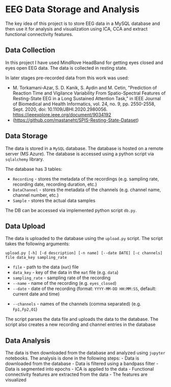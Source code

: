 # EEG Data Storage and Analysis

The key idea of this project is to store EEG data in a MySQL database and then use it for analysis and visualization using ICA, CCA and extract functional connectivity features.


## Data Collection

In this project I have used MindRove HeadBand for getting eyes closed and eyes open EEG data.
The data is collected in resting state.

In later stages pre-recorded data from this work was used:

- M. Torkamani-Azar, S. D. Kanik, S. Aydin and M. Cetin, "Prediction of Reaction Time and Vigilance Variability From Spatio-Spectral Features of Resting-State EEG in a Long Sustained Attention Task," in IEEE Journal of Biomedical and Health Informatics, vol. 24, no. 9, pp. 2550-2558, Sept. 2020, doi: 10.1109/JBHI.2020.2980056. https://ieeexplore.ieee.org/document/9034192 
- (https://github.com/mastaneht/SPIS-Resting-State-Dataset)


## Data Storage

The data is stored in a `MySQL` database. The database is hosted on a remote server (MS Azure). The database is accessed using a python script via `sqlalchemy` library. 

The database has 3 tables:

- `Recording` - stores the metadata of the recordings (e.g. sampling rate, recording date, recording duration, etc.)
- `DataChannel` - stores the metadata of the channels (e.g. channel name, channel number, etc.)
- `Sample` - stores the actual data samples

The DB can be accessed via implemented python script `db.py`.

## Data Upload

The data is uploaded to the database using the `upload.py` script. The script takes the following arguments: 

<tt>`upload.py [-h] [-d description] [-n name] [--date DATE] [-c channels] file data_key sampling_rate`</tt>

- `file` - path to the data (`mat`) file
- `data_key` - key of the data in the `mat` file (e.g. `data`)
- `sampling_rate` - sampling rate of the recording
- `--name` - name of the recording (e.g. `eyes_closed`)
- `--date` - date of the recording (format: `YYYY-MM-DD HH:MM:SS`, default: current date and time)
<!-- - `--recording_duration` - duration of the recording -->
- `--channels` - names of the channels (comma separated) (e.g. `Fp1,Fp2,O1`)

The script parses the data file and uploads the data to the database. The script also creates a new recording and channel entries in the database


## Data Analysis

The data is then downloaded from the database and analyzed using `jupyter` notebooks. The analysis is done in the following steps:
    - Data is downloaded from the database
    - Data is filtered using a bandpass filter
    - Data is segmented into epochs
    - ICA is applied to the data
    - Functional connectivity features are extracted from the data
    - The features are visualized